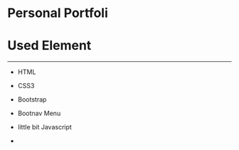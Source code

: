 # Personal Portfoli 


# Used Element
----------------------------------------

* HTML
* CSS3
* Bootstrap
* Bootnav Menu
* little bit Javascript




*  
